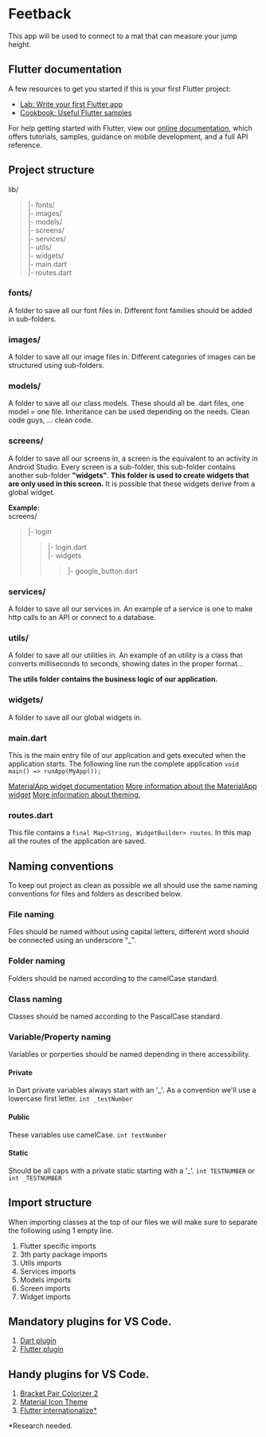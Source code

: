 # Feetback

This app will be used to connect to a mat that can measure your jump height.

## Flutter documentation

A few resources to get you started if this is your first Flutter project:

- [Lab: Write your first Flutter app](https://flutter.dev/docs/get-started/codelab)
- [Cookbook: Useful Flutter samples](https://flutter.dev/docs/cookbook)

For help getting started with Flutter, view our
[online documentation](https://flutter.dev/docs), which offers tutorials,
samples, guidance on mobile development, and a full API reference.

## Project structure

lib/<br/>
>|- fonts/<br/>
>|- images/<br/>
>|- models/<br/>
>|- screens/<br/>
>|- services/<br/>
>|- utils/<br/>
>|- widgets/<br/>
>|- main.dart<br/>
>|- routes.dart<br/>

### fonts/
A folder to save all our font files in.
Different font families should be added in sub-folders.

### images/
A folder to save all our image files in.
Different categories of images can be structured using sub-folders.

### models/
A folder to save all our class models.
These should all be .dart files, one model = one file.
Inheritance can be used depending on the needs. Clean code guys, ... clean code.

### screens/
A folder to save all our screens in, a screen is the equivalent to an activity in Android Studio. Every screen is a sub-folder, this sub-folder contains another sub-folder **"widgets"**. **This folder is used to create widgets that are only used in this screen.** It is possible that these widgets derive from a global widget.

**Example:**<br/>
screens/<br/>
>|- login<br/>
>>|- login.dart<br/>
>>|- widgets<br/>
>>>|- google_button.dart<br/>


### services/
A folder to save all our services in. An example of a service is one to make http calls to an API or connect to a database.

### utils/
A folder to save all our utilities in. An example of an utility is a class that converts milliseconds to seconds, showing dates in the proper format...

**The utils folder contains the business logic of our application.**

### widgets/
A folder to save all our global widgets in.

### main.dart
This is the main entry file of our application and gets executed when the application starts.
The following line run the complete application ```void main() => runApp(MyApp());```

[MaterialApp widget documentation](https://api.flutter.dev/flutter/material/MaterialApp-class.html)
[More information about the MaterialApp widget](https://www.youtube.com/watch?v=ul4k2iondbo)
[More information about theming.](https://flutter.dev/docs/cookbook/design/themes)

### routes.dart
This file contains a ```final Map<String, WidgetBuilder> routes```.
In this map all the routes of the application are saved.

## Naming conventions
To keep out project as clean as possible we all should use the same naming conventions for files and folders as described below.

### File naming
Files should be named without using capital letters, different word should be connected using an underscore "_".

### Folder naming
Folders should be named according to the camelCase standard.

### Class naming
Classes should be named according to the PascalCase standard.

### Variable/Property naming
Variables or porperties should be named depending in there accessibility.

#### Private
In Dart private variables always start with an '_'. As a convention we'll use a lowercase first letter.
```int _testNumber```

#### Public
These variables use camelCase.
```int testNumber```

#### Static
Should be all caps with a private static starting with a '_'.
```int TESTNUMBER``` or ```int _TESTNUMBER```

## Import structure
When importing classes at the top of our files we will make sure to separate the following using 1 empty line.

1. Flutter specific imports
2. 3th party package imports
3. Utils imports
4. Services imports
5. Models imports
6. Screen imports
7. Widget imports

## Mandatory plugins for VS Code.

1. [Dart plugin](https://marketplace.visualstudio.com/items?itemName=Dart-Code.dart-code)
2. [Flutter plugin](https://marketplace.visualstudio.com/items?itemName=Dart-Code.flutter)

## Handy plugins for VS Code.

1. [Bracket Pair Colorizer 2](https://marketplace.visualstudio.com/items?itemName=CoenraadS.bracket-pair-colorizer-2)
2. [Material Icon Theme](https://marketplace.visualstudio.com/items?itemName=PKief.material-icon-theme)
3. [Flutter internationalize*](https://marketplace.visualstudio.com/items?itemName=apin.flutter-internationalize)

*Research needed.